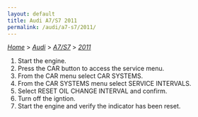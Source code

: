 ```yaml
---
layout: default
title: Audi A7/S7 2011
permalink: /audi/a7-s7/2011/
---
```

[*Home*](/) > [*Audi*](/audi/) > [*A7/S7*](/audi/a7-s7/) > [*2011*](/audi/a7-s7/2011/)
1. Start the engine.
2. Press the CAR button to access the service menu.
3. From the CAR menu select CAR SYSTEMS.
4. From the CAR SYSTEMS menu select SERVICE INTERVALS.
5. Select RESET OIL CHANGE INTERVAL and confirm.
6. Turn off the igntion.
7. Start the engine and verify the indicator has been reset.
